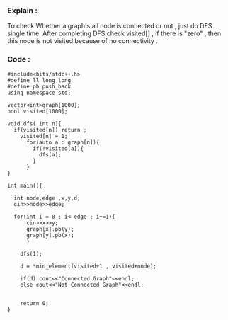 ### Explain :

To check Whether a graph's all node is  connected or not , just do DFS single time.
After completing DFS check visited[] , if there is "zero" , then this node is not visited
because of no connectivity . 
  
### Code : 

```
#include<bits/stdc++.h>
#define ll long long
#define pb push_back
using namespace std;
      
vector<int>graph[1000];
bool visited[1000];
      
void dfs( int n){
  if(visited[n]) return ;
    visited[n] = 1;
      for(auto a : graph[n]){
        if(!visited[a]){
          dfs(a);
        }
      }
}

int main(){

  int node,edge ,x,y,d;
  cin>>node>>edge;

  for(int i = 0 ; i< edge ; i+=1){
      cin>>x>>y;
      graph[x].pb(y);
      graph[y].pb(x);
      }
    
    dfs(1);

    d = *min_element(visited+1 , visited+node);

    if(d) cout<<"Connected Graph"<<endl;
    else cout<<"Not Connected Graph"<<endl;


    return 0;
}
      
```
